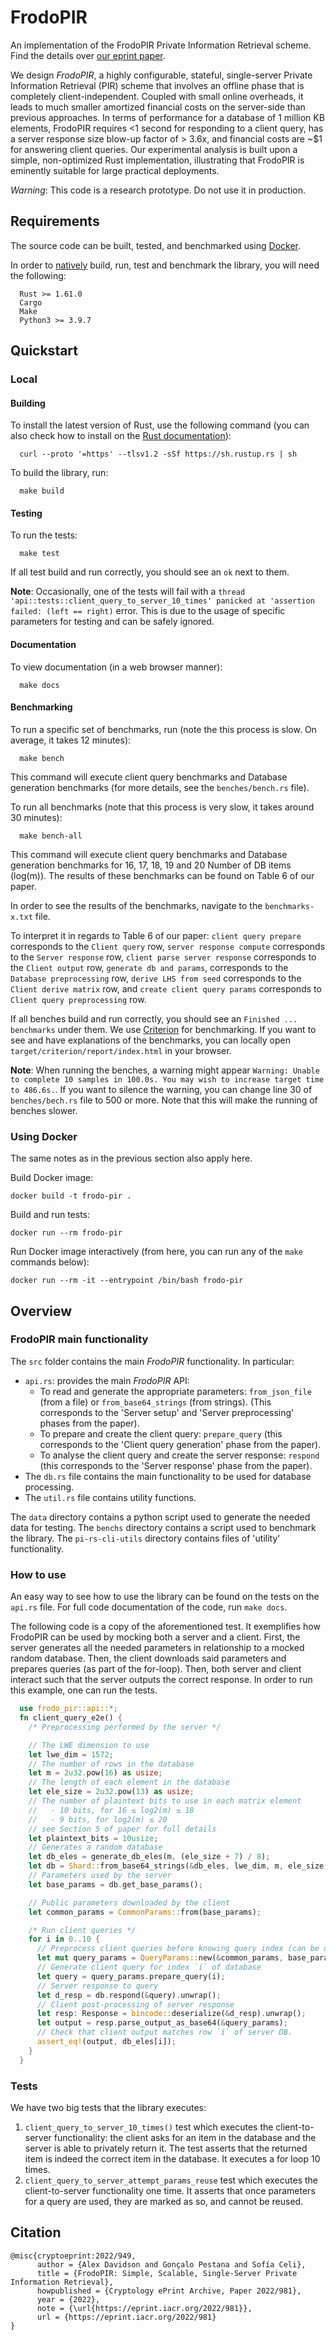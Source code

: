 # FrodoPIR

An implementation of the FrodoPIR Private Information Retrieval scheme. Find the details over [our eprint paper](https://eprint.iacr.org/2022/981.pdf).

We design *FrodoPIR*, a highly configurable, stateful, single-server Private Information Retrieval (PIR)
scheme that involves an offline phase that is completely client-independent. Coupled with small online
overheads, it leads to much smaller amortized financial costs on the server-side than previous approaches.
In terms of performance for a database of 1 million KB elements, FrodoPIR requires <1 second for
responding to a client query, has a server response size blow-up factor of > 3.6x, and financial costs are
~$1 for answering client queries. Our experimental analysis is built upon a simple, non-optimized
Rust implementation, illustrating that FrodoPIR is eminently suitable for large practical deployments.

*Warning*: This code is a research prototype. Do not use it in production.

## Requirements

The source code can be built, tested, and benchmarked using [Docker](#using-docker).

In order to [natively](#native) build, run, test and benchmark the library, you will need the following:

```
  Rust >= 1.61.0
  Cargo
  Make
  Python3 >= 3.9.7
```

## Quickstart

### Local

#### Building

To install the latest version of Rust, use the following command (you can also check how to install on the [Rust documentation](https://www.rust-lang.org/tools/install)):

```
  curl --proto '=https' --tlsv1.2 -sSf https://sh.rustup.rs | sh
```

To build the library, run:

```
  make build
```

#### Testing

To run the tests:

```
  make test
```

If all test build and run correctly, you should see an `ok` next to them.

**Note**: Occasionally, one of the tests will fail with a `thread 'api::tests::client_query_to_server_10_times' panicked at 'assertion failed: (left == right)` error. This is due to the usage of specific parameters for testing and can be safely ignored.

#### Documentation

To view documentation (in a web browser manner):

```
  make docs
```

#### Benchmarking

To run a specific set of benchmarks, run (note the this process is slow. On average, it takes 12 minutes):

```
  make bench
```

This command will execute client query benchmarks and Database generation benchmarks (for more details, see the `benches/bench.rs` file).

To run all benchmarks (note that this process is very slow, it takes around 30 minutes):

```
  make bench-all
```

This command will execute client query benchmarks and Database generation benchmarks for 16, 17, 18, 19 and 20 Number of DB items (log(m)). The results of these benchmarks can be found on Table 6 of our paper.

In order to see the results of the benchmarks, navigate to the `benchmarks-x.txt` file.

To interpret it in regards to Table 6 of our paper: `client query prepare` corresponds to the `Client query` row, `server response compute` corresponds to the `Server response` row, `client parse server response` corresponds to the `Client output` row, `generate db and params`, corresponds to the `Database preprocessing` row, `derive LHS from seed` corresponds to the `Client derive matrix` row, and `create client query params` corresponds to `Client query preprocessing` row.


If all benches build and run correctly, you should see an `Finished ... benchmarks` under them.
We use [Criterion](https://bheisler.github.io/criterion.rs/book/index.html) for benchmarking.
If you want to see and have explanations of the benchmarks, you can locally open `target/criterion/report/index.html` in your browser.

**Note**: When running the benches, a warning might appear ``Warning: Unable to complete 10 samples in 100.0s. You may wish to increase target time to 486.6s.``. If you want to silence the warning, you can change line 30 of `benches/bech.rs` file to 500 or more. Note that this will make the running of benches slower.

### Using Docker

The same notes as in the previous section also apply here.

Build Docker image:

```
docker build -t frodo-pir .
```

Build and run tests:

```
docker run --rm frodo-pir
```

Run Docker image interactively (from here, you can run any of the `make` commands below):

```
docker run --rm -it --entrypoint /bin/bash frodo-pir
```

## Overview

### FrodoPIR main functionality

The `src` folder contains the main *FrodoPIR* functionality. In particular:
  * `api.rs`: provides the main *FrodoPIR* API:
    * To read and generate the appropriate parameters: `from_json_file` (from a file) or `from_base64_strings` (from strings).
      (This corresponds to the 'Server setup' and 'Server preprocessing' phases from the paper).
    * To prepare and create the client query: `prepare_query` (this corresponds to the 'Client query generation' phase from the paper).
    * To analyse the client query and create the server response: `respond` (this corresponds to the 'Server response' phase from the paper).
  * The `db.rs` file contains the main functionality to be used for database processing.
  * The `util.rs` file contains utility functions.

The `data` directory contains a python script used to generate the needed data for testing.
The `benchs` directory contains a script used to benchmark the library.
The `pi-rs-cli-utils` directory contains files of 'utility' functionality.

### How to use

An easy way to see how to use the library can be found on the tests on the `api.rs` file. For full code documentation of the code, run `make docs`.

The following code is a copy of the aforementioned test. It exemplifies how FrodoPIR can be used by mocking both a server and a client.
First, the server generates all the needed parameters in relationship to a mocked random database.
Then, the client downloads said parameters and prepares queries (as part of the for-loop).
Then, both server and client interact such that the server outputs the correct response.
In order to run this example, one can run the tests.

```rust
  use frodo_pir::api::*;
  fn client_query_e2e() {
    /* Preprocessing performed by the server */

    // The LWE dimension to use
    let lwe_dim = 1572;
    // The number of rows in the database
    let m = 2u32.pow(16) as usize;
    // The length of each element in the database
    let ele_size = 2u32.pow(13) as usize;
    // The number of plaintext bits to use in each matrix element
    //   - 10 bits, for 16 ≤ log2(m) ≤ 18
    //   - 9 bits, for log2(m) ≤ 20
    // see Section 5 of paper for full details
    let plaintext_bits = 10usize;
    // Generates a random database
    let db_eles = generate_db_eles(m, (ele_size + 7) / 8);
    let db = Shard::from_base64_strings(&db_eles, lwe_dim, m, ele_size, plaintext_bits);
    // Parameters used by the server
    let base_params = db.get_base_params();

    // Public parameters downloaded by the client
    let common_params = CommonParams::from(base_params);

    /* Run client queries */
    for i in 0..10 {
      // Preprocess client queries before knowing query index (can be done offline)
      let mut query_params = QueryParams::new(&common_params, base_params);
      // Generate client query for index `i` of database
      let query = query_params.prepare_query(i);
      // Server response to query
      let d_resp = db.respond(&query).unwrap();
      // Client post-processing of server response
      let resp: Response = bincode::deserialize(&d_resp).unwrap();
      let output = resp.parse_output_as_base64(&query_params);
      // Check that client output matches row `i` of server DB.
      assert_eq!(output, db_eles[i]);
    }
  }
```
### Tests

We have two big tests that the library executes:

1. `client_query_to_server_10_times()` test which executes the client-to-server functionality:
   the client asks for an item in the database and the server is able to privately return it.
   The test asserts that the returned item is indeed the correct item in the database.
   It executes a for loop 10 times.
2. `client_query_to_server_attempt_params_reuse` test which executes the client-to-server
   functionality one time. It asserts that once parameters for a query are used, they
   are marked as so, and cannot be reused.

## Citation

```
@misc{cryptoeprint:2022/949,
      author = {Alex Davidson and Gonçalo Pestana and Sofía Celi},
      title = {FrodoPIR: Simple, Scalable, Single-Server Private Information Retrieval},
      howpublished = {Cryptology ePrint Archive, Paper 2022/981},
      year = {2022},
      note = {\url{https://eprint.iacr.org/2022/981}},
      url = {https://eprint.iacr.org/2022/981}
}
```
